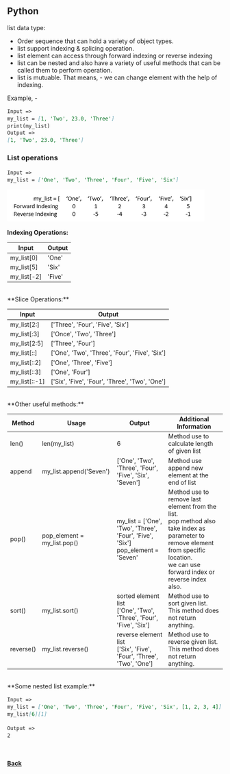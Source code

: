 ## Python
list data type:

- Order sequence that can hold a variety of object types.
- list support indexing & splicing operation.
- list element can access through forward indexing or reverse indexing
- list can be nested and also have a variety of useful methods that can be called them to perform operation.
- list is mutuable. That means, - we can change element with the help of indexing.

Example, - 

```markdown
Input =>
my_list = [1, 'Two', 23.0, 'Three']
print(my_list)
Output =>
[1, 'Two', 23.0, 'Three']
```

### List operations

```markdown
Input =>
my_list = ['One', 'Two', 'Three', 'Four', 'Five', 'Six']
```
![list_operations](../../images/list-operation.png)

**Indexing Operations:**

| Input | Output |
| --- | --- |
| my_list[0] | 'One' |
| my_list[5] | 'Six' |
| my_list[-2] | 'Five' | 

<br/>
**Slice Operations:**

| Input | Output |
| --- | --- |
| my_list[2:] | ['Three', 'Four', 'Five', 'Six'] |
| my_list[:3] | ['Once', 'Two', 'Three'] |
| my_list[2:5] | ['Three', 'Four'] |
| my_list[::] | ['One', 'Two', 'Three', 'Four', 'Five', 'Six'] |
| my_list[::2] | ['One', 'Three', 'Five'] |
| my_list[::3] | ['One', 'Four'] |
| my_list[::-1] | ['Six', 'Five', 'Four', 'Three', 'Two', 'One'] |

<br/>
**Other useful methods:**

| Method | Usage | Output | Additional Information |
| --- | --- | --- | --- |
| len() | len(my_list) | 6 | Method use to calculate length of given list |
| append | my_list.append('Seven') | ['One', 'Two', 'Three', 'Four', 'Five', 'Six', 'Seven'] | Method use append new element at the end of list |
| pop() | pop_element = my_list.pop() | my_list = ['One', 'Two', 'Three', 'Four', 'Five', 'Six'] <br/> pop_element = 'Seven' | Method use to remove last element from the list. <br/> pop method also take index as parameter to remove element from specific location. <br/> we can use forward index or reverse index also. |
| sort() | my_list.sort() | sorted element list <br/> ['One', 'Two', 'Three', 'Four', 'Five', 'Six'] | Method use to sort given list. This method does not return anything. |
| reverse() | my_list.reverse() | reverse element list <br/> ['Six', 'Five', 'Four', 'Three', 'Two', 'One'] | Method use to reverse given list. This method does not return anything. |

<br/>
**Some nested list example:**

```markdown
Input =>
my_list = ['One', 'Two', 'Three', 'Four', 'Five', 'Six', [1, 2, 3, 4]]
my_list[6][1]

Output =>
2
```


<br/><br/>
[<i class="fa fa-arrow-left"></i> **Back**](../)
